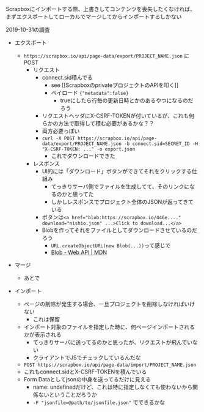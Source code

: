 
Scrapboxにインポートする際、上書きしてコンテンツを喪失したくなければ、まずエクスポートしてローカルでマージしてからインポートするしかない

2019-10-31の調査
- エクスポート
    - `https://scrapbox.io/api/page-data/export/PROJECT_NAME.json` にPOST
        - リクエスト
            - connect.sid積んでる
                - see [[ScrapboxのprivateプロジェクトのAPIを叩く]]
                - ペイロード `{"metadata":false}`
                    - trueにしたら行毎の更新日時とかのあるやつになるのだろう
            - リクエストヘッダにX-CSRF-TOKENが付いているが、これも何らかの方法で取得して積む必要があるかな？？
            - 両方必要っぽい
            - `curl -X POST https://scrapbox.io/api/page-data/export/PROJECT_NAME.json -b connect.sid=SECRET_ID -H "X-CSRF-TOKEN: ..." -o export.json`
                - これでダウンロードできた
        - レスポンス
            - UI的には「ダウンロード」ボタンができてそれをクリックする仕組み
                - てっきりサーバ側でファイルを生成してて、そのリンクになるのかと思ってた
                - しかしレスポンスでプロジェクト全体のJSONが返ってきている
            - ボタンは`<a href="blob:https://scrapbox.io/446e...." download="nishio.json" ...>Click to download...</a>`
            - Blobを作ってそれをファイルとしてダウンロードさせているのだろう
                - `URL.createObjectURL(new Blob(...))`って感じで
                - [Blob - Web API | MDN](https://developer.mozilla.org/ja/docs/Web/API/Blob)

- マージ
    - あとで

- インポート
    - ページの削除が発生する場合、一旦プロジェクトを削除しなければいけない
        - これは保留
    - インポート対象のファイルを指定した時に、何ページインポートされるかが表示される
        - てっきりサーバに送ってるのかと思ったが、リクエストが飛んでいない
        - クライアントでJSでチェックしているんだな
    - `POST https://scrapbox.io/api/page-data/import/PROJECT_NAME.json`
    - これもconnect.sidとX-CSRF-TOKENを積んでいる
    - Form Dataとしてjsonの中身を送ってるだけに見える
        - name: undefinedだけど、これは特に指定しなくても使わないから関係ないということだろうか
        - `-F "jsonfile=@path/to/jsonfile.json"` でできるかな
